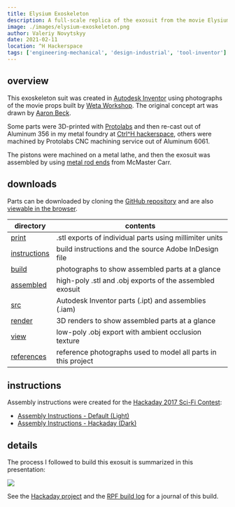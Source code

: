 ```yaml
---
title: Elysium Exoskeleton
description: A full-scale replica of the exosuit from the movie Elysium (2013)
image: ./images/elysium-exoskeleton.png
author: Valeriy Novytskyy
date: 2021-02-11
location: ^H Hackerspace
tags: ['engineering-mechanical', 'design-industrial', 'tool-inventor']
---
```


## overview

This exoskeleton suit was created in [Autodesk Inventor](https://www.autodesk.com/products/inventor/overview) using photographs of the movie props built by [Weta Workshop](https://wetaworkshopdesignstudio.artstation.com/). The original concept art was drawn by [Aaron Beck](http://skul4aface.blogspot.com/).

Some parts were 3D-printed with [Protolabs](https://www.protolabs.com/) and then re-cast out of Aluminum 356 in my metal foundry at [Ctrl^H hackerspace](https://pdxhackerspace.org/), others were machined by Protolabs CNC machining service out of Aluminum 6061.

The pistons were machined on a metal lathe, and then the exosuit was assembled by using [metal rod ends](https://www.mcmaster.com/rod-ends/ball-joint-rod-ends-10/shank-thread-size~m6/) from McMaster Carr.

## downloads

Parts can be downloaded by cloning the [GitHub repository](https://github.com/01binary/elysium-max-exoskeleton) and are also [viewable in the browser](https://github.com/01binary/elysium-max-exoskeleton/blob/master/print/HipRight.stl).

| directory                                                                                    | contents                                                      |
| -------------------------------------------------------------------------------------------- | ------------------------------------------------------------- |
| [print](https://github.com/01binary/elysium-max-exoskeleton/tree/master/print)               | .stl exports of individual parts using millimiter units       |
| [instructions](https://github.com/01binary/elysium-max-exoskeleton/tree/master/instructions) | build instructions and the source Adobe InDesign file         |
| [build](https://github.com/01binary/elysium-max-exoskeleton/tree/master/build)               | photographs to show assembled parts at a glance               |
| [assembled](https://github.com/01binary/elysium-max-exoskeleton/tree/master/assembled)       | high-poly .stl and .obj exports of the assembled exosuit      |
| [src](https://github.com/01binary/elysium-max-exoskeleton/tree/master/src)                   | Autodesk Inventor parts (.ipt) and assemblies (.iam)          |
| [render](https://github.com/01binary/elysium-max-exoskeleton/tree/master/render)             | 3D renders to show assembled parts at a glance                |
| [view](https://github.com/01binary/elysium-max-exoskeleton/tree/master/view)                 | low-poly .obj export with ambient occlusion texture           |
| [references](https://github.com/01binary/elysium-max-exoskeleton/tree/master/references)     | reference photographs used to model all parts in this project |

## instructions

Assembly instructions were created for the [Hackaday 2017 Sci-Fi Contest](https://hackaday.io/contest/19541-hackadays-2017-sci-fi-contest):

- [Assembly Instructions - Default (Light)](exoskeleton-instructions-light.pdf)
- [Assembly Instructions - Hackaday (Dark)](exoskeleton-instructions-dark.pdf)

## details

The process I followed to build this exosuit is summarized in this presentation:

<a href="https://docs.google.com/presentation/d/19_l0XWe4A3Xc64K67Ak3zYep9TedVx4DBbwqQECWMyE/edit?usp=sharing">
    <img src="./images/exoskeleton-presentation.jpg"></img>
</a>

See the [Hackaday project](https://hackaday.io/project/19830-elysium-max-exoskeleton/) and the [RPF build log](http://www.therpf.com/showthread.php?t=212832) for a journal of this build.
